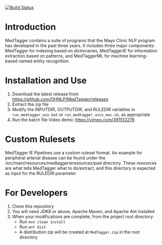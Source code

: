 [![Build Status](https://travis-ci.com/OHNLP/MedTagger.svg?branch=master)](https://travis-ci.com/OHNLP/MedTagger)

# Introduction

MedTagger contains a suite of programs that the Mayo Clinic NLP program has developed in the past three years.
It includes three major components: MedTagger for indexing based on dictionaries, MedTaggerIE for
information extraction based on patterns, and MedTaggerML for machine learning-based named entity recognition.

# Installation and Use
1. Download the latest release from https://github.com/OHNLP/MedTagger/releases
2. Extract the zip file
3. Modify the INPUTDIR, OUTPUTDIR, and RULEDIR variables in `run_medtagger_win.bat` or `run_medtagger_unix_mac.sh`, as appropriate
4. Run the batch file
Video demo: https://vimeo.com/391512276

# Custom Rulesets
MedTagger IE Pipelines use a custom ruleset format. An example for peripheral arterial disease
can be found under the /src/main/resources/medtaggerieresources/pad directory. These resources are what tells MedTagger
what to do/extract, and this directory is expected as input for the RULEDIR parameter 

# For Developers
1. Clone this repository
2. You will need JDK8 or above, Apache Maven, and Apache Ant installed
3. When your modifications are complete, from the project root directory:
    - Run `mvn clean install`
    - Run `ant dist`
    - A distribution zip will be created at `MedTagger.zip` in the root directory
